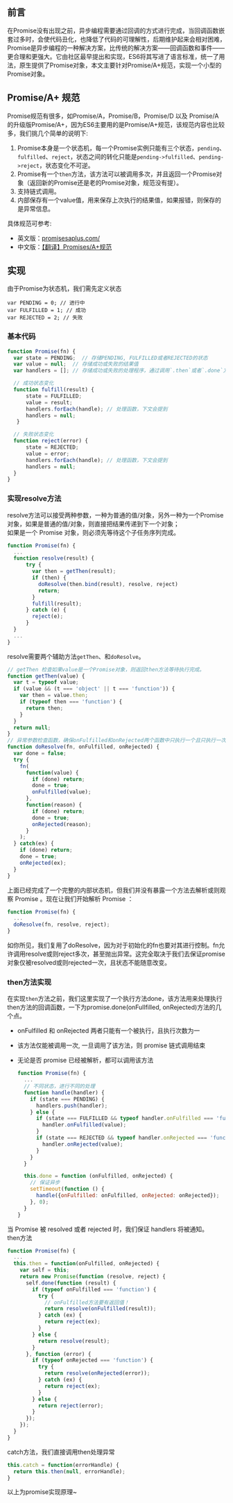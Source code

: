 前言
--

在Promise没有出现之前，异步编程需要通过回调的方式进行完成，当回调函数嵌套过多时，会使代码丑化，也降低了代码的可理解性，后期维护起来会相对困难，Promise是异步编程的一种解决方案，比传统的解决方案——回调函数和事件——更合理和更强大。它由社区最早提出和实现，ES6将其写进了语言标准，统一了用法，原生提供了Promise对象，本文主要针对Promise/A+规范，实现一个小型的Promise对象。

Promise/A+ 规范
-------------

Promise规范有很多，如Promise/A，Promise/B，Promise/D 以及 Promise/A 的升级版Promise/A+，因为ES6主要用的是Promise/A+规范，该规范内容也比较多，我们挑几个简单的说明下:

1.  Promise本身是一个状态机，每一个Promise实例只能有三个状态，`pending`、`fulfilled`、`reject`，状态之间的转化只能是`pending->fulfilled`、`pending->reject`，状态变化不可逆。
2.  Promise有一个`then`方法，该方法可以被调用多次，并且返回一个Promise对象（返回新的Promise还是老的Promise对象，规范没有提）。
3.  支持链式调用。
4.  内部保存有一个value值，用来保存上次执行的结果值，如果报错，则保存的是异常信息。

具体规范可参考:

*   英文版：[promisesaplus.com/](https://promisesaplus.com/)
*   中文版：[【翻译】Promises/A+规范](http://www.ituring.com.cn/article/66566)

实现
--

由于Promise为状态机，我们需先定义状态

    var PENDING = 0; // 进行中
    var FULFILLED = 1; // 成功
    var REJECTED = 2; // 失败

### 基本代码

```javascript
function Promise(fn) {
  var state = PENDING;  // 存储PENDING, FULFILLED或者REJECTED的状态
  var value = null;  // 存储成功或失败的结果值
  var handlers = []; // 存储成功或失败的处理程序，通过调用`.then`或者`.done`方法

  // 成功状态变化
  function fulfill(result) {
      state = FULFILLED;
      value = result;
      handlers.forEach(handle); // 处理函数，下文会提到
      handlers = null;
   }

  // 失败状态变化
  function reject(error) {
      state = REJECTED;
      value = error;
      handlers.forEach(handle); // 处理函数，下文会提到
      handlers = null;
  }
}
```

### 实现resolve方法

resolve方法可以接受两种参数，一种为普通的值/对象，另外一种为一个Promise对象，如果是普通的值/对象，则直接把结果传递到下一个对象；  
如果是一个 Promise 对象，则必须先等待这个子任务序列完成。

```javascript
function Promise(fn) {
  ...
  function resolve(result) {
      try {
        var then = getThen(result);
        if (then) {
          doResolve(then.bind(result), resolve, reject)
          return;
        }
        fulfill(result);
      } catch (e) {
        reject(e);
      }
  }
  ...
}
```

resolve需要两个辅助方法`getThen`、和`doResolve`。

```javascript
// getThen 检查如果value是一个Promise对象，则返回then方法等待执行完成。
function getThen(value) {
  var t = typeof value;
  if (value && (t === 'object' || t === 'function')) {
    var then = value.then;
    if (typeof then === 'function') {
      return then;
    }
  }
  return null;
}
// 异常参数检查函数，确保onFulfilled和onRejected两个函数中只执行一个且只执行一次，但是不保证异步。
function doResolve(fn, onFulfilled, onRejected) {
  var done = false;
  try {
    fn(
      function(value) {
        if (done) return;
        done = true;
        onFulfilled(value);
      },
      function(reason) {
        if (done) return;
        done = true;
        onRejected(reason);
      }
    );
  } catch(ex) {
    if (done) return;
    done = true;
    onRejected(ex);
  }
}
```

上面已经完成了一个完整的内部状态机，但我们并没有暴露一个方法去解析或则观察 Promise 。现在让我们开始解析 Promise ：

```javascript
function Promise(fn) {
  ...
  doResolve(fn, resolve, reject);
}
```

如你所见，我们复用了doResolve，因为对于初始化的fn也要对其进行控制。fn允许调用resolve或则reject多次，甚至抛出异常。这完全取决于我们去保证promise对象仅被resolved或则rejected一次，且状态不能随意改变。

### then方法实现

在实现`then`方法之前，我们这里实现了一个执行方法done，该方法用来处理执行then方法的回调函数，一下为promise.done(onFullfilled, onRejected)方法的几个点。

* onFulfilled 和 onRejected 两者只能有一个被执行，且执行次数为一

* 该方法仅能被调用一次, 一旦调用了该方法，则 promise 链式调用结束

*   无论是否 promise 已经被解析，都可以调用该方法

    ```javascript
    function Promise(fn) {
      ...
      // 不同状态，进行不同的处理
      function handle(handler) {
        if (state === PENDING) {
          handlers.push(handler);
        } else {
          if (state === FULFILLED && typeof handler.onFulfilled === 'function') {
            handler.onFulfilled(value);
          }
          if (state === REJECTED && typeof handler.onRejected === 'function') {
            handler.onRejected(value);
          }
        }
      }
    
      this.done = function (onFulfilled, onRejected) {
        // 保证异步
        setTimeout(function () {
          handle({onFulfilled: onFulfilled, onRejected: onRejected});
        }, 0);
      }
    }
    ```
    
    

当 Promise 被 resolved 或者 rejected 时，我们保证 handlers 将被通知。  
then方法

```javascript
function Promise(fn) {
  ...
  this.then = function(onFulfilled, onRejected) {
    var self = this;
    return new Promise(function (resolve, reject) {
      self.done(function (result) {
        if (typeof onFulfilled === 'function') {
          try {
            // onFulfilled方法要有返回值！
            return resolve(onFulfilled(result));
          } catch (ex) {
            return reject(ex);
          }
        } else {
          return resolve(result);
        }
      }, function (error) {
        if (typeof onRejected === 'function') {
          try {
            return resolve(onRejected(error));
          } catch (ex) {
            return reject(ex);
          }
        } else {
          return reject(error);
        }
      });
    });
  }
}
```

catch方法，我们直接调用then处理异常

```javascript
this.catch = function(errorHandle) {
  return this.then(null, errorHandle);
}
```

以上为promise实现原理~